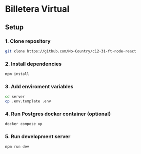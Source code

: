 # Billetera Virtual

## Setup

### 1. Clone repository

```bash
git clone https://github.com/No-Country/c12-31-ft-node-react
```

### 2. Install dependencies

```bash
npm install
```

### 3. Add enviroment variables

```bash
cd server
cp .env.template .env
```

### 4. Run Postgres docker container (optional)

```bash
docker compose up
```

### 5. Run development server

```bash
npm run dev
```
